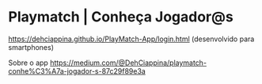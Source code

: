 # Playmatch | Conheça Jogador@s
https://dehciappina.github.io/PlayMatch-App/login.html
(desenvolvido para smartphones)

Sobre o app
https://medium.com/@DehCiappina/playmatch-conhe%C3%A7a-jogador-s-87c29f89e3a
